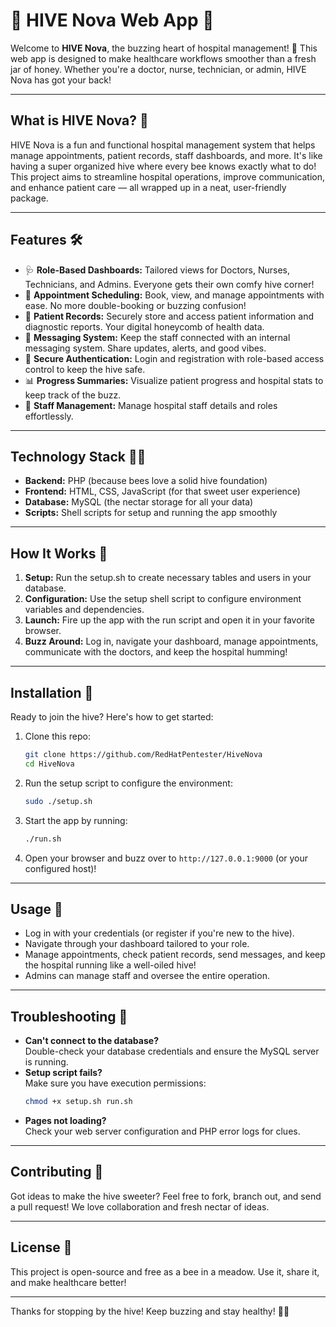 # 🏥 HIVE Nova Web App 🚀

Welcome to **HIVE Nova**, the buzzing heart of hospital management! 🐝 This web app is designed to make healthcare workflows smoother than a fresh jar of honey. Whether you're a doctor, nurse, technician, or admin, HIVE Nova has got your back!

---

## What is HIVE Nova? 🤔

HIVE Nova is a fun and functional hospital management system that helps manage appointments, patient records, staff dashboards, and more. It's like having a super organized hive where every bee knows exactly what to do! This project aims to streamline hospital operations, improve communication, and enhance patient care — all wrapped up in a neat, user-friendly package.

---

## Features 🛠️

- 🩺 **Role-Based Dashboards:** Tailored views for Doctors, Nurses, Technicians, and Admins. Everyone gets their own comfy hive corner!  
- 📅 **Appointment Scheduling:** Book, view, and manage appointments with ease. No more double-booking or buzzing confusion!  
- 🧾 **Patient Records:** Securely store and access patient information and diagnostic reports. Your digital honeycomb of health data.  
- 📨 **Messaging System:** Keep the staff connected with an internal messaging system. Share updates, alerts, and good vibes.  
- 🔐 **Secure Authentication:** Login and registration with role-based access control to keep the hive safe.  
- 📊 **Progress Summaries:** Visualize patient progress and hospital stats to keep track of the buzz.  
- 🏥 **Staff Management:** Manage hospital staff details and roles effortlessly.  

---

## Technology Stack 🧑‍💻

- **Backend:** PHP (because bees love a solid hive foundation)  
- **Frontend:** HTML, CSS, JavaScript (for that sweet user experience)  
- **Database:** MySQL (the nectar storage for all your data)  
- **Scripts:** Shell scripts for setup and running the app smoothly  

---

## How It Works 🐝

1. **Setup:** Run the setup.sh to create necessary tables and users in your database.  
2. **Configuration:** Use the setup shell script to configure environment variables and dependencies.  
3. **Launch:** Fire up the app with the run script and open it in your favorite browser.  
4. **Buzz Around:** Log in, navigate your dashboard, manage appointments, communicate with the doctors, and keep the hospital humming!  

---

## Installation 🐝

Ready to join the hive? Here's how to get started:

1. Clone this repo:  
   ```bash
   git clone https://github.com/RedHatPentester/HiveNova
   cd HiveNova
   ```


2. Run the setup script to configure the environment:  
   ```bash
   sudo ./setup.sh
   ```

3. Start the app by running:  
   ```bash
   ./run.sh
   ```

4. Open your browser and buzz over to `http://127.0.0.1:9000` (or your configured host)!

---

## Usage 🐝

- Log in with your credentials (or register if you're new to the hive).  
- Navigate through your dashboard tailored to your role.  
- Manage appointments, check patient records, send messages, and keep the hospital running like a well-oiled hive!  
- Admins can manage staff and oversee the entire operation.  

---

## Troubleshooting 🐞

- **Can't connect to the database?**  
  Double-check your database credentials and ensure the MySQL server is running.  
- **Setup script fails?**  
  Make sure you have execution permissions:  
  ```bash
  chmod +x setup.sh run.sh
  ```  
- **Pages not loading?**  
  Check your web server configuration and PHP error logs for clues.  

---


## Contributing 🍯

Got ideas to make the hive sweeter? Feel free to fork, branch out, and send a pull request! We love collaboration and fresh nectar of ideas.

---

## License 📜

This project is open-source and free as a bee in a meadow. Use it, share it, and make healthcare better!

---

Thanks for stopping by the hive! Keep buzzing and stay healthy! 🐝💛
